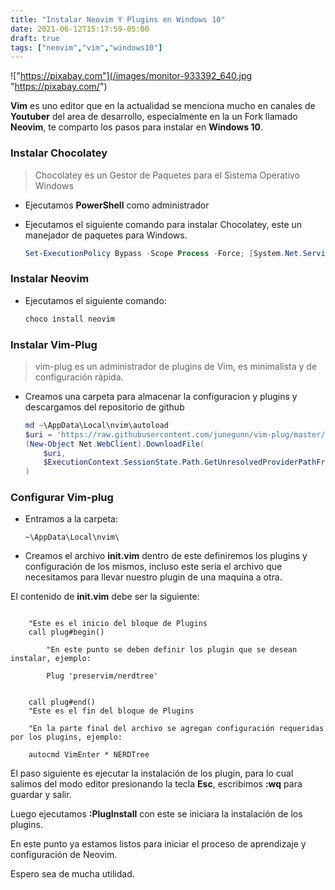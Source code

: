 ```yaml
---
title: "Instalar Neovim Y Plugins en Windows 10"
date: 2021-06-12T15:17:59-05:00
draft: true
tags: ["neovim","vim","windows10"]
---
```


!["https://pixabay.com"](/images/monitor-933392_640.jpg "https://pixabay.com/")

**Vim** es uno editor que en la actualidad se menciona mucho en canales de **Youtuber** del area de desarrollo, especialmente en la un Fork llamado **Neovim**, te comparto los pasos para instalar en **Windows 10**.

### Instalar Chocolatey
> Chocolatey es un Gestor de Paquetes para el Sistema Operativo Windows

* Ejecutamos **PowerShell** como administrador
* Ejecutamos el siguiente comando para instalar Chocolatey, este un manejador de paquetes para Windows.

   ```powershell
   Set-ExecutionPolicy Bypass -Scope Process -Force; [System.Net.ServicePointManager]::SecurityProtocol = [System.Net.ServicePointManager]::SecurityProtocol -bor 3072; iex ((New-Object System.Net.WebClient).DownloadString('https://chocolatey.org/install.ps1'))
   ```

### Instalar Neovim

* Ejecutamos el siguiente comando:

    ```powershell
    choco install neovim
    ```

### Instalar Vim-Plug
> vim-plug es un administrador de plugins de Vim, es minimalista y de configuración rápida.

* Creamos una carpeta para almacenar la configuracion y plugins y descargamos del repositorio de github

    ```powershell
    md ~\AppData\Local\nvim\autoload
    $uri = 'https://raw.githubusercontent.com/junegunn/vim-plug/master/plug.vim'
    (New-Object Net.WebClient).DownloadFile(
        $uri,
        $ExecutionContext.SessionState.Path.GetUnresolvedProviderPathFromPSPath("~\AppData\Local\nvim\autoload\plug.vim")
    )
    ```

### Configurar Vim-plug

* Entramos a la carpeta:
    ```
    ~\AppData\Local\nvim\
    ```

* Creamos el archivo **init.vim**
dentro de este definiremos los plugins y configuración de los mismos, incluso este seria el archivo que necesitamos para llevar nuestro plugin de una maquina a otra.

El contenido de **init.vim** debe ser la siguiente:

```vim

    "Este es el inicio del bloque de Plugins
    call plug#begin()

        "En este punto se deben definir los plugin que se desean instalar, ejemplo:
        
        Plug 'preservim/nerdtree'

    
    call plug#end()
    "Este es el fin del bloque de Plugins

    "En la parte final del archivo se agregan configuración requeridas por los plugins, ejemplo:

    autocmd VimEnter * NERDTree

```

El paso siguiente es ejecutar la instalación de los plugin, para lo cual salimos del modo editor presionando la tecla **Esc**, escribimos **:wq** para guardar y salir.

Luego ejecutamos **:PlugInstall** con este se iniciara la instalación de los plugins.

En este punto ya estamos listos para iniciar el proceso de aprendizaje y configuración de Neovim.

Espero sea de mucha utilidad.